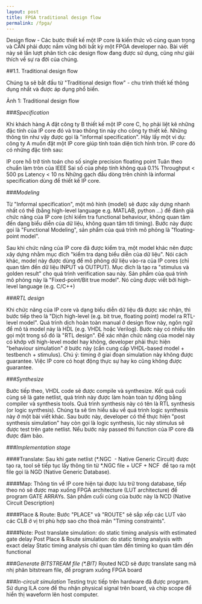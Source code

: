 ```yaml
---
layout: post
title: FPGA traditional design flow
permalink: /fpga/
---
```

Design flow - Các bước thiết kế một IP core là kiến thức vô cùng quan trọng và CẦN phải được nắm vững bởi bất kỳ một FPGA developer nào. Bài viết này sẽ lần lượt phân tích các design flow đang được sử dụng, cũng như giải thích về sự ra đời của chúng.

##1.1. Traditional design flow

Chúng ta sẽ bắt đầu từ "Traditional design flow" - chu trình thiết kế thông dụng nhất và được áp dụng phổ biến.

Ảnh 1: Traditional design flow

###*Specification*

Khi khách hàng A đặt công ty B thiết kế một IP core C, họ phải liệt kê những đặc tính của IP core đó và trao thông tin này cho công ty thiết kế. Những thông tin như vậy được gọi là "informal specification".
Hãy lấy một ví dụ: công ty A muốn đặt một IP core giúp tính toán diện tích hình tròn. IP core đó có những đặc tính sau:

IP core hỗ trỡ tính toán cho số single precision floating point
Tuân theo chuẩn làm tròn của IEEE
Sai số của phép tính không quá 0.1%
Throughput < 500 ps
Latency < 10 ns
Những gạch đầu dòng trên chính là informal specification dùng để thiết kế IP core.

###*Modeling*

Từ "Informal specification", một mô hình (model) sẽ được xây dựng nhanh nhất có thể (bằng high-level language e.g. MATLAB, python ...) để đánh giá chức năng của IP core (chỉ kiểm tra functional behaviour, không quan tâm đến dạng biểu diễn của dữ liệu, không quan tâm tới timing). Bước này được gọi là "Functional Modeling", sản phẩm của quá trình mô phỏng là "floating-point model".

Sau khi chức năng của IP core đã được kiểm tra, một model khác nên được xây dựng nhằm mục đích "kiểm tra dạng biểu diễn của dữ liệu". Nói cách khác, model này được dùng để mô phỏng dữ liệu vào-ra của IP cores (chỉ quan tâm đến dữ liệu INPUT và OUTPUT). Mục đích là tạo ra "stimulus và golden result" cho quá trình verification sau này. Sản phẩm của quá trình mô phỏng này là "Fixed-point/Bit true model". Nó cũng được viết bởi high-level language (e.g. C/C++)

###*RTL design*

Khi chức năng của IP core và dạng biểu diễn dữ liệu đã được xác nhận, thì bước tiếp theo là "Dịch high-level (e.g. bit true, floating point) model ra RTL-level model". Quá trình dịch hoàn toàn manual ở design flow này, ngôn ngữ để mô tả model này là HDL (e.g. VHDL hoặc Verilog). Bước này có nhiều tên gọi một trong số đó là "RTL design". Để xác nhận chức năng của model này có khớp với high-level model hay không, developer phải thực hiện "behaviour simulation" ở bước này (cần cung cấp VHDL-based model + testbench + stimulus). Chú ý: timing ở giai đoạn simulation này không được guarantee. Việc IP core có hoạt động thực sự hay ko cũng không được guarantee.

###*Synthesize*

Bước tiếp theo, VHDL code sẽ được compile và synthesize. Kết quả cuối cùng sẽ là gate netlist, quá trình này được làm hoàn toàn tự động bằng compiler và synthesis tools. Quá trình synthesis này có tên là RTL synthesis (or logic synthesis). Chúng ta sẽ tìm hiểu sâu về quá trình logic synthesis này ở một bài viết khác.
Sau bước này, developer có thể thực hiện "post synthesis simulation" hay còn gọi là logic synthesis, lúc này stimulus sẽ được test trên gate netlist. Nếu bước này passed thì function của IP core đã được đảm bảo.

###*Implementation stage*

####Translate: 
Sau khi gate netlist (*.NGC  - Native Generic Circuit) được tạo ra, tool sẽ tiếp tục lấy thông tin từ *.NGC file + UCF + NCF  để tạo ra một file gọi là NGD (Native Generic Database).

####Map: 
Thông tin về IP core hiện tại được lưu trữ trong database, tiếp theo nó sẽ được map xuống FPGA architecture (LUT architecture) để program GATE ARRAYs. Sản phẩm cuối cùng của bước này là NCD (Native Circuit Description)

####Place & Route: 
Bước "PLACE" và "ROUTE" sẽ sắp xếp các LUT vào các CLB ở vị trí phù hợp sao cho thoả mãn "Timing constraints".

####Note:
Post translate simulation: do static timing analysis with estimated gate delay
Post Place & Route simulation: do static timing analysis with exact delay
Static timing analysis chỉ quan tâm đến timing ko quan tâm đến functional

###*Generate BITSTREAM file (\*.BIT)* 
Routed NCD sẽ được translate sang mã nhị phân bitstream file, để program xuống FPGA board

###*In-circuit simulation*
Testing trực tiếp trên hardware đã được program. Sử dụng ILA core để thu nhận physical signal trên board, và chip scope để hiển thị waveform lên host computer.



 